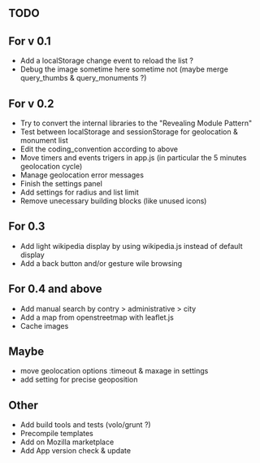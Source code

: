 TODO
----

For v 0.1
---------
- Add a localStorage change event to reload the list ?
- Debug the image sometime here sometime not (maybe merge query_thumbs & query_monuments ?)

For v 0.2
---------
- Try to convert the internal libraries to the "Revealing Module Pattern"
- Test between localStorage and sessionStorage for geolocation & monument list
- Edit the coding_convention according to above
- Move timers and events trigers in app.js (in particular the 5 minutes geolocation cycle)
- Manage geolocation error messages
- Finish the settings panel
- Add settings for radius and list limit
- Remove unecessary building blocks (like unused icons)


For 0.3
-------
- Add light wikipedia display by using wikipedia.js instead of default display
- Add a back button and/or gesture wile browsing


For 0.4 and above
-----------------
- Add manual search by contry > administrative > city
- Add a map from openstreetmap with leaflet.js
- Cache images


Maybe
-----
- move geolocation options :timeout & maxage in settings
- add setting for precise geoposition


Other
-----
- Add build tools and tests (volo/grunt ?)
- Precompile templates
- Add on Mozilla marketplace
- Add App version check & update
